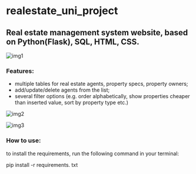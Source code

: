 # realestate_uni_project
## Real estate management system website, based on Python(Flask), SQL, HTML, CSS.

![img1](https://github.com/user-attachments/assets/1bae9474-603a-4673-8b39-1ab58eb6cac3)

### Features:
- multiple tables for real estate agents, property specs, property owners;
- add/update/delete agents from the list;
- several filter options (e.g. order alphabetically, show properties cheaper than inserted value, sort by property type etc.)

![img2](https://github.com/user-attachments/assets/d0025283-09f4-47d5-b351-707e71ecb86e)

![img3](https://github.com/user-attachments/assets/2daff18d-c1bd-43df-a06e-6a46fc6c08c5)


### How to use:
to install the requirements, run the following command in your terminal:

pip install -r requirements. txt
